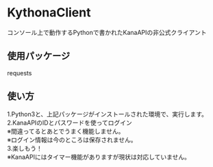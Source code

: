 # KythonaClient
コンソール上で動作するPythonで書かれたKanaAPIの非公式クライアント

## 使用パッケージ
requests
## 使い方
1.Python3と、上記パッケージがインストールされた環境で、実行します。  
2.KanaAPIのIDとパスワードを使ってログイン  
※間違ってるとあとでうまく機能しません。  
※ログイン情報は今のところは保存されません。  
3.楽しもう！  
※KanaAPIにはタイマー機能がありますが現状は対応していません。  
